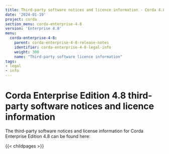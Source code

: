 ```yaml
---
title: Third-party software notices and licence information - Corda 4.8
date: '2024-01-19'
project: corda
section_menu: corda-enterprise-4-8
version: 'Enterprise 4.8'
menu:
  corda-enterprise-4-8:
    parent: corda-enterprise-4-8-release-notes
    identifier: corda-enterprise-4-8-legal-info
    weight: 300
    name: "Third-party software licence information"
tags:
- legal
- info
---
```


# Corda Enterprise Edition 4.8 third-party software notices and licence information

The third-party software notices and license information for Corda Enterprise Edition 4.8 can be found here:

{{< childpages >}}